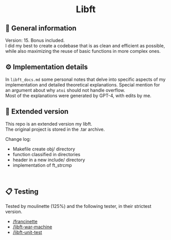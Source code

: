 <h1 align="center">
	Libft
</h1>

## 🧰 General information
Version: 15. Bonus included.</br>
I did my best to create a codebase that is as clean and efficient as possible, while also maximizing the reuse of basic functions in more complex ones.</br>

## ⚙️ Implementation details
In `libft_docs.md` some personal notes that delve into specific aspects of my implementation and detailed theoretical explanations. Special mention for an argument about why `atoi` should not handle overflow.</br>
Most of the explanations were generated by GPT-4, with edits by me.</br>

## 🚀 Extended version
This repo is an extended version my libft.</br>
The original project is stored in the .tar archive.

Change log:
- Makefile create obj/ directory
- function classified in directories
- header in a new include/ directory
- implementation of ft_strcmp
</br>

## 📋 Testing
Tested by moulinette (125%) and the following tester, in their strictest version. 
- [/francinette](https://github.com/xicodomingues/francinette)
- [/libft-war-machine](https://github.com/ska42/libft-war-machine)
- [/libft-unit-test](https://github.com/alelievr/libft-unit-test)
